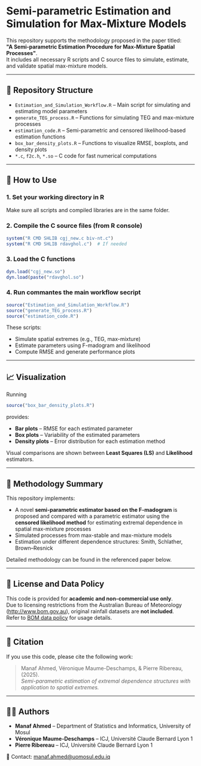 # Semi-parametric Estimation and Simulation for Max-Mixture Models

This repository supports the methodology proposed in the paper titled:  
**"A Semi-parametric Estimation Procedure for Max-Mixture Spatial Processes"**.  
It includes all necessary R scripts and C source files to simulate, estimate, and validate spatial max-mixture models.

---

## 📁 Repository Structure

- `Estimation_and_Simulation_Workflow.R` – Main script for simulating and estimating model parameters  
- `generate_TEG_process.R` – Functions for simulating TEG and max-mixture processes  
- `estimation_code.R` – Semi-parametric and censored likelihood-based estimation functions  
- `box_bar_density_plots.R` – Functions to visualize RMSE, boxplots, and density plots  
- `*.c`, `f2c.h`, `*.so` – C code for fast numerical computations  

---

## 🔧 How to Use

### 1. Set your working directory in R
Make sure all scripts and compiled libraries are in the same folder.

### 2. Compile the C source files (from R console)
```r
system("R CMD SHLIB cgj_new.c biv-nt.c")
system("R CMD SHLIB rdavghol.c")  # If needed
```
### 3. Load the C functions  
```r
dyn.load("cgj_new.so")
dyn.load(paste("rdavghol.so")
```
### 4. Run commantes the main workflow secript 
```r
source("Estimation_and_Simulation_Workflow.R")
source("generate_TEG_process.R")
source("estimation_code.R")
```

These scripts:
- Simulate spatial extremes (e.g., TEG, max-mixture)
- Estimate parameters using F-madogram and likelihood
- Compute RMSE and generate performance plots

---

## 📈 Visualization

Running 
```r
source("box_bar_density_plots.R")
```
provides:

- **Bar plots** – RMSE for each estimated parameter  
- **Box plots** – Variability of the estimated parameters  
- **Density plots** – Error distribution for each estimation method  

Visual comparisons are shown between **Least Squares (LS)** and **Likelihood** estimators.

---

## 📌 Methodology Summary

This repository implements:
- A novel **semi-parametric estimator based on the F-madogram** is proposed and compared with a parametric estimator using the **censored likelihood method** for estimating extremal dependence in spatial max-mixture processes
- Simulated processes from max-stable and max-mixture models  
- Estimation under different dependence structures: Smith, Schlather, Brown–Resnick  

Detailed methodology can be found in the referenced paper below.

---

## 📜 License and Data Policy

This code is provided for **academic and non-commercial use only**.  
Due to licensing restrictions from the Australian Bureau of Meteorology (http://www.bom.gov.au), original rainfall datasets are **not included**.  
Refer to [BOM data policy](http://www.bom.gov.au/other/copyright.shtml) for usage details.

---

## 🧾 Citation

If you use this code, please cite the following work:

> Manaf Ahmed, Véronique Maume-Deschamps, & Pierre Ribereau, (2025).  
> *Semi-parametric estimation of extremal dependence structures with application to spatial extremes.*

---

## 👨‍🔬 Authors

- **Manaf  Ahmed** – Department of Statistics and Informatics, University of Mosul  
- **Véronique Maume-Deschamps** – ICJ, Université Claude Bernard Lyon 1  
- **Pierre Ribereau** – ICJ, Université Claude Bernard Lyon 1

📩 Contact: manaf.ahmed@uomosul.edu.iq
